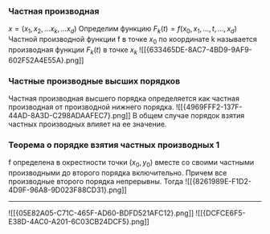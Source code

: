
### Частная производная
$x = (x_1, x_2, ... x_k, ... x_d)$
Определим функцию $F_k(t) = f(x_0, x_1, ...,t, ..., x_d)$
Частной производной функции f в точке $x_0$ по координате k называется производная функции $F_k(t)$ в точке $x_k$
![[{633465DE-8AC7-4BD9-9AF9-602F52A4E55A}.png]]
### Частные производные высших порядков
Частная производная высшего порядка определяется как частная производная от производной нижнего порядка.
![[{4969FFF2-137F-44AD-8A3D-C298ADAAFEC7}.png]]
В общем случае порядок взятия частных производных влияет на ее значение.
### Теорема о порядке взятия частных производных 1
f определена в окрестности точки $(x_0, y_0)$ вместе со своими частными производными до второго порядка включительно. Причем все производные второго порядка непрерывны.
Тогда
![[{8261989E-F1D2-4D9F-96A8-9D023F88CD31}.png]]
***
![[{05E82A05-C71C-465F-AD60-BDFD521AFC12}.png]]
![[{DCFCE6F5-E38D-4AC0-A201-6C03CB24DCF5}.png]]
